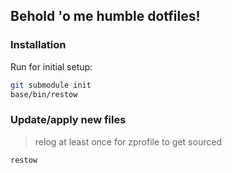 ## Behold 'o me humble dotfiles!

### Installation

Run for initial setup:

```sh
git submodule init
base/bin/restow
```

### Update/apply new files

> relog at least once for zprofile to get sourced

```sh
restow
```
